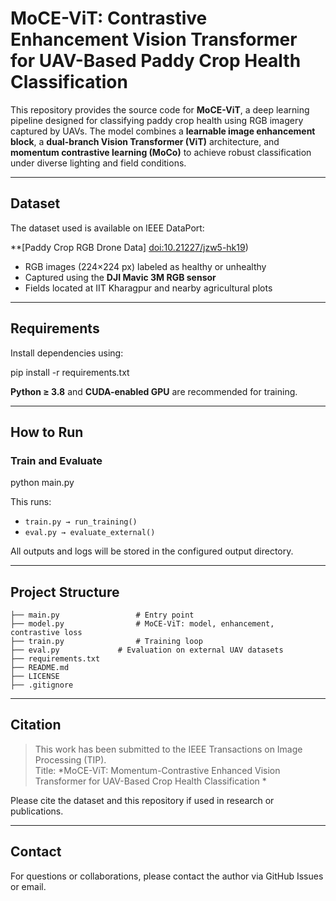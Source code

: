 # MoCE-ViT: Contrastive Enhancement Vision Transformer for UAV-Based Paddy Crop Health Classification

This repository provides the source code for **MoCE-ViT**, a deep learning pipeline designed for classifying paddy crop health using RGB imagery captured by UAVs. The model combines a **learnable image enhancement block**, a **dual-branch Vision Transformer (ViT)** architecture, and **momentum contrastive learning (MoCo)** to achieve robust classification under diverse lighting and field conditions.

---

## Dataset

The dataset used is available on IEEE DataPort:

 **[Paddy Crop RGB Drone Data] [doi:10.21227/jzw5-hk19](https://ieee-dataport.org/documents/paddy-crop-rgb-drone-data)) 
- RGB images (224×224 px) labeled as healthy or unhealthy
- Captured using the **DJI Mavic 3M RGB sensor**
- Fields located at IIT Kharagpur and nearby agricultural plots

---

##  Requirements

Install dependencies using:


pip install -r requirements.txt


**Python ≥ 3.8** and **CUDA-enabled GPU** are recommended for training.

---

##  How to Run

### Train and Evaluate

python main.py


This runs:
- `train.py → run_training()`
- `eval.py → evaluate_external()`

All outputs and logs will be stored in the configured output directory.

---

##  Project Structure

```
├── main.py                 # Entry point
├── model.py                # MoCE-ViT: model, enhancement, contrastive loss
├── train.py                # Training loop
├── eval.py             # Evaluation on external UAV datasets
├── requirements.txt
├── README.md
├── LICENSE
├── .gitignore 
```

---

##  Citation

> This work has been submitted to the IEEE Transactions on Image Processing (TIP).  
> Title: *MoCE-ViT: Momentum-Contrastive Enhanced Vision Transformer for UAV-Based Crop Health Classification *

Please cite the dataset and this repository if used in research or publications.

---

## Contact

For questions or collaborations, please contact the author via GitHub Issues or email.

